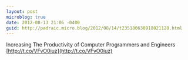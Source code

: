 ```yaml
---
layout: post
microblog: true
date: 2012-08-13 21:06 -0400
guid: http://padraic.micro.blog/2012/08/14/t235180638918021120.html
---
```

Increasing The Productivity of Computer Programmers and Engineers [http://t.co/VFvO0iuz](http://t.co/VFvO0iuz)
